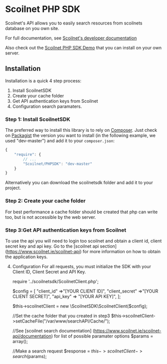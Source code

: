 Scoilnet PHP SDK
=============

Scoilnet's API allows you to easily search resources from scoilnets database on you own site.

For full documentation, see [Scoilnet's developer documentation](https://www.scoilnet.ie/scoilnet-api/documentation)

Also check out the [Scoilnet PHP SDK Demo](https://github.com/Scoilnet/PhpSDKDemo) that you can install on your own server.

Installation
-----

Installation is a quick 4 step process:

1. Install ScoilnetSDK
2. Create your cache folder
3. Get API authentication keys from Scoilnet
4. Configuration search paramaters.

### Step 1: Install ScoilnetSDK
The preferred way to install this library is to rely on [Composer](http://getcomposer.org).
Just check on [Packagist](https://packagist.org/packages/scoilnet/php-sdk) the version you want to install (in the following example, we used "dev-master") and add it to your `composer.json`:
``` js
{
    "require": {
        // ...
        "Scoilnet/PHPSDK": "dev-master"
    }
}
```

Alternatively you can download the scoilnetsdk folder and add it to your project.

### Step 2: Create your cache folder
For best performance a cache folder should be created that php can write too, but is not accessible by the web server.

### Step 3:Get API authentication keys from Scoilnet
To use the api you will need to login too scoilnet and obtain a client id, client secret key and api key. Go to the [scoilnet api section] (https://www.scoilnet.ie/scoilnet-api) for more information
on how to obtain the application keys.

4. Configuration
For all requests, you must initialize the SDK with your Client ID, Client Secret and API Key.



    require '../scoilnetsdk/ScoilnetClient.php';

    $config = [
                "client_id" =>"[YOUR CLIENT ID]",
                "client_secret" =>"[YOUR CLIENT SECRET]",
                "api_key" => "[YOUR API KEY]",
                ];
        
    $this->scoilnetClient = new \ScoilnetSDK\ScoilnetClient($config);
    
    //Set the cache folder that you created in step3
    $this->scoilnetClient->setCacheFile("/var/www/searchAPI/Cache/");

    //See [scoilnet search documentation] (https://www.scoilnet.ie/scoilnet-api/documentation) for list of possible paramater options
    $params = array();

    //Make a search request
    $response = $this->scoilnetClient->search($params);
    

